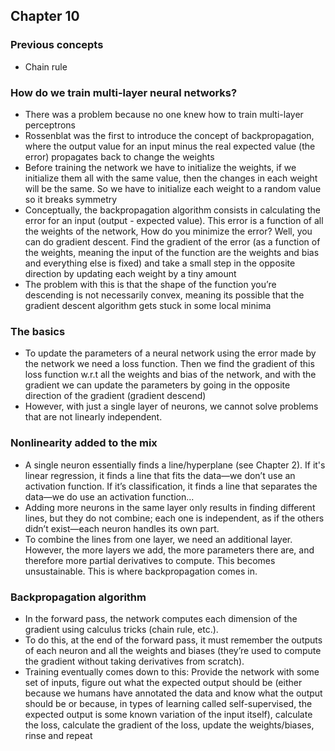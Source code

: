 ## Chapter 10

### Previous concepts

- Chain rule

### How do we train multi-layer neural networks?

- There was a problem because no one knew how to train multi-layer perceptrons
- Rossenblat was the first to introduce the concept of backpropagation, where the output value for an input minus the real expected value (the error) propagates back to change the weights
- Before training the network we have to initialize the weights, if we initialize them all with the same value, then the changes in each weight will be the same. So we have to initialize each weight to a random value so it breaks symmetry
- Conceptually, the backpropagation algorithm consists in calculating the error for an input (output - expected value). This error is a function of all the weights of the network, How do you minimize the error? Well, you can do gradient descent. Find the gradient of the error (as a function of the weights, meaning the input of the function are the weights and bias and everything else is fixed)
and take a small step in the opposite direction by updating each weight by a tiny amount
- The problem with this is that the shape of the function you’re descending is not necessarily convex, meaning its possible that the gradient descent algorithm gets stuck in some local minima

### The basics 

- To update the parameters of a neural network using the error made by the network we need a loss function. Then we find the gradient of this loss function w.r.t all the weights and bias of the network, and with the gradient we can update the parameters by going in the opposite direction of the gradient (gradient descend)
- However, with just a single layer of neurons, we cannot solve problems that are not linearly independent.

### Nonlinearity added to the mix

- A single neuron essentially finds a line/hyperplane (see Chapter 2). If it's linear regression, it finds a line that fits the data—we don’t use an activation function. If it’s classification, it finds a line that separates the data—we do use an activation function...
- Adding more neurons in the same layer only results in finding different lines, but they do not combine; each one is independent, as if the others didn’t exist—each neuron handles its own part.
- To combine the lines from one layer, we need an additional layer. However, the more layers we add, the more parameters there are, and therefore more partial derivatives to compute. This becomes unsustainable. This is where backpropagation comes in.

### Backpropagation algorithm 

- In the forward pass, the network computes each dimension of the gradient using calculus tricks (chain rule, etc.).
- To do this, at the end of the forward pass, it must remember the outputs of each neuron and all the weights and biases (they’re used to compute the gradient without taking derivatives from scratch).
- Training eventually comes down to this: Provide the network with some set of inputs, figure out what the expected output should be (either because we humans have annotated the data and know what the output should be or because, in types of learning called self-supervised, the expected output is some known variation of the input itself), calculate the loss, calculate the gradient of the loss, update the weights/biases, rinse and repeat

